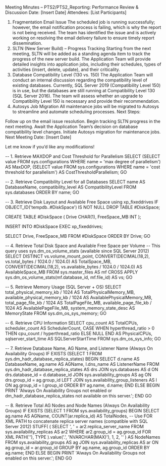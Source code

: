 Meeting Minutes – PTS2/PTS2_Reporting: Performance Review & Discussion
Date: [Insert Date]
Attendees: [List Participants]

1. Fragmentation Email Issue
The scheduled job is running successfully; however, the email notification process is failing, which is why the report is not being received.
The team has identified the issue and is actively working on resolving the email delivery failure to ensure timely report dissemination.
2. SLTN (New Server Build) – Progress Tracking
Starting from the next meeting, SLTN will be added as a standing agenda item to track the progress of the new server build.
The Application Team will provide detailed insights into application jobs, including their schedules, types of activities (insert, delete, update), and their criticality.
3. Database Compatibility Level (130 vs. 150)
The Application Team will conduct an internal discussion regarding the compatibility level of existing databases.
Currently, SQL Server 2019 (Compatibility Level 150) is in use, but the databases are still running at Compatibility Level 130 (SQL Server 2016).
The team will assess whether an upgrade to Compatibility Level 150 is necessary and provide their recommendation.
4. Autosys Job Migration
All maintenance jobs will be migrated to Autosys to streamline and automate scheduling processes.
Next Steps:

Follow up on the email issue resolution.
Begin tracking SLTN progress in the next meeting.
Await the Application Team’s decision on database compatibility level changes.
Initiate Autosys migration for maintenance jobs.
Next Meeting Date: [Insert Date]

Let me know if you’d like any modifications!






-- 1. Retrieve MAXDOP and Cost Threshold for Parallelism
SELECT 
    (SELECT value FROM sys.configurations WHERE name = 'max degree of parallelism') AS MaxDOP,
    (SELECT value FROM sys.configurations WHERE name = 'cost threshold for parallelism') AS CostThresholdParallelism;
GO

-- 2. Retrieve Compatibility Level for all Databases
SELECT 
    name AS DatabaseName, 
    compatibility_level AS CompatibilityLevel
FROM sys.databases
ORDER BY name;
GO

-- 3. Retrieve Disk Layout and Available Free Space using xp_fixeddrives
IF OBJECT_ID('tempdb..#DiskSpace') IS NOT NULL 
    DROP TABLE #DiskSpace;

CREATE TABLE #DiskSpace (
    Drive CHAR(1),
    FreeSpace_MB INT
);

INSERT INTO #DiskSpace
EXEC xp_fixeddrives;

SELECT Drive, FreeSpace_MB 
FROM #DiskSpace
ORDER BY Drive;
GO

-- 4. Retrieve Total Disk Space and Available Free Space per Volume
-- This query uses sys.dm_os_volume_stats (available since SQL Server 2012)
SELECT DISTINCT
    vs.volume_mount_point,
    CONVERT(DECIMAL(18,2), vs.total_bytes / 1024.0 / 1024.0) AS TotalSpace_MB,
    CONVERT(DECIMAL(18,2), vs.available_bytes / 1024.0 / 1024.0) AS AvailableSpace_MB
FROM sys.master_files AS mf
CROSS APPLY sys.dm_os_volume_stats(mf.database_id, mf.file_id) AS vs;
GO

-- 5. Retrieve Memory Usage (SQL Server + OS)
SELECT 
    total_physical_memory_kb / 1024 AS TotalPhysicalMemory_MB,
    available_physical_memory_kb / 1024 AS AvailablePhysicalMemory_MB,
    total_page_file_kb / 1024 AS TotalPageFile_MB,
    available_page_file_kb / 1024 AS AvailablePageFile_MB,
    system_memory_state_desc AS MemoryState
FROM sys.dm_os_sys_memory;
GO

-- 6. Retrieve CPU Information
SELECT 
    cpu_count AS TotalCPUs, 
    scheduler_count AS SchedulerCount, 
    CASE 
        WHEN hyperthread_ratio > 0 THEN cpu_count / hyperthread_ratio 
        ELSE NULL 
    END AS PhysicalCPUs, 
    sqlserver_start_time AS SQLServerStartTime
FROM sys.dm_os_sys_info;
GO

-- 7. Retrieve Database Name, AG Name, and Listener Name (Always On Availability Groups)
IF EXISTS (SELECT 1 FROM sys.dm_hadr_database_replica_states)
BEGIN
    SELECT 
        d.name AS DatabaseName, 
        ag.name AS AGName, 
        l.dns_name AS ListenerName
    FROM sys.dm_hadr_database_replica_states AS drs
    JOIN sys.databases AS d ON drs.database_id = d.database_id
    JOIN sys.availability_groups AS ag ON drs.group_id = ag.group_id
    LEFT JOIN sys.availability_group_listeners AS l ON ag.group_id = l.group_id
    ORDER BY ag.name, d.name;
END
ELSE
BEGIN
    PRINT 'Always On Availability Groups not enabled or dm_hadr_database_replica_states not available on this server.';
END
GO

-- 8. Retrieve Total AG Nodes and Node Names (Always On Availability Groups)
IF EXISTS (SELECT 1 FROM sys.availability_groups)
BEGIN
    SELECT 
        ag.name AS AGName, 
        COUNT(ar.replica_id) AS TotalNodes,
        -- Use FOR XML PATH to concatenate replica server names (compatible with SQL Server 2012)
        STUFF(
            (
                SELECT ', ' + ar2.replica_server_name
                FROM sys.availability_replicas AS ar2
                WHERE ar2.group_id = ag.group_id
                FOR XML PATH(''), TYPE
            ).value('.', 'NVARCHAR(MAX)'),
            1, 2, ''
        ) AS NodeNames
    FROM sys.availability_groups AS ag
    JOIN sys.availability_replicas AS ar ON ag.group_id = ar.group_id
    GROUP BY ag.name, ag.group_id
    ORDER BY ag.name;
END
ELSE
BEGIN
    PRINT 'Always On Availability Groups not enabled on this server.';
END
GO
